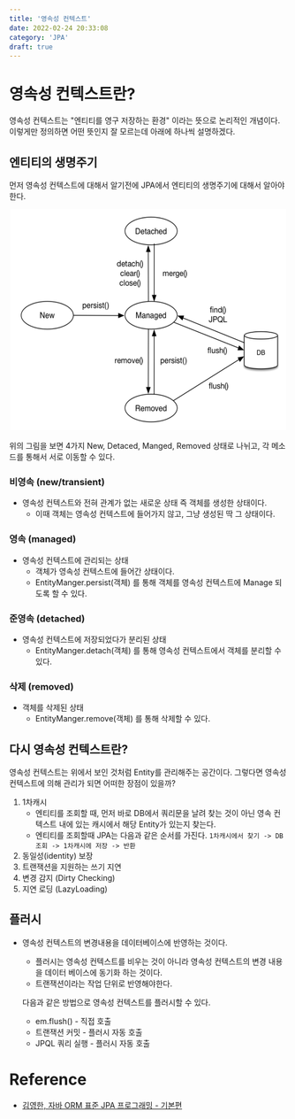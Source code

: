 ```yaml
---
title: '영속성 컨텍스트'
date: 2022-02-24 20:33:08
category: 'JPA'
draft: true
---
```


# 영속성 컨텍스트란?

영속성 컨텍스트는 "엔티티를 영구 저장하는 환경" 이라는 뜻으로 논리적인 개념이다. 이렇게만 정의하면 어떤 뜻인지 잘 모르는데 아래에 하나씩 설명하겠다.

## 엔티티의 생명주기

먼저 영속성 컨텍스트에 대해서 알기전에 JPA에서 엔티티의 생명주기에 대해서 알아야한다.

<p align="center"><img src="1.png" height="400px" width="500px"></p>

위의 그림을 보면 4가지 New, Detaced, Manged, Removed 상태로 나뉘고, 각 메소드를 통해서 서로 이동할 수 있다.

### 비영속 (new/transient)

- 영속성 컨텍스트와 전혀 관계가 없는 새로운 상태 즉 객체를 생성한 상태이다.
  - 이때 객체는 영속성 컨텍스트에 들어가지 않고, 그냥 생성된 딱 그 상태이다.

### 영속 (managed)

- 영속성 컨텍스트에 관리되는 상태
  - 객체가 영속성 컨텍스트에 들어간 상태이다.
  - EntityManger.persist(객체) 를 통해 객체를 영속성 컨텍스트에 Manage 되도록 할 수 있다.

### 준영속 (detached)

- 영속성 컨텍스트에 저장되었다가 분리된 상태
  - EntityManger.detach(객체) 를 통해 영속성 컨텍스트에서 객체를 분리할 수 있다.

### 삭제 (removed)

- 객체를 삭제된 상태
  - EntityManger.remove(객체) 를 통해 삭제할 수 있다.

## 다시 영속성 컨텍스트란?

영속성 컨텍스트는 위에서 보인 것처럼 Entity를 관리해주는 공간이다. 그렇다면 영속성컨텍스트에 의해 관리가 되면 어떠한 장점이 있을까?

1. 1차캐시
   - 엔티티를 조회할 때, 먼저 바로 DB에서 쿼리문을 날려 찾는 것이 아닌 영속 컨텍스트 내에 있는 캐시에서 해당 Entity가 있는지 찾는다.
   - 엔티티를 조회할때 JPA는 다음과 같은 순서를 가진다. `1차캐시에서 찾기 -> DB 조회 -> 1차캐시에 저장 -> 반환`
2. 동일성(identity) 보장
3. 트랜잭션을 지원하는 쓰기 지연
4. 변경 감지 (Dirty Checking)
5. 지연 로딩 (LazyLoading)

## 플러시

- 영속성 컨텍스트의 변경내용을 데이터베이스에 반영하는 것이다.

  - 플러시는 영속성 컨텍스트를 비우는 것이 아니라 영속성 컨텍스트의 변경 내용을 데이터 베이스에 동기화 하는 것이다.
  - 트랜잭션이라는 작업 단위로 반영해야한다.

  다음과 같은 방법으로 영속성 컨텍스트를 플러시할 수 있다.

  - em.flush() - 직접 호출
  - 트랜잭션 커밋 - 플러시 자동 호출
  - JPQL 쿼리 실행 - 플러시 자동 호출

# Reference

- [김영한, 자바 ORM 표준 JPA 프로그래밍 - 기본편](https://www.inflearn.com/course/ORM-JPA-Basic)
